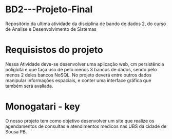 # BD2---Projeto-Final
Repositório da ultima atividade da disciplina de bando de dados 2, do curso de Analise e Desenvolvimento de Sistemas

# Requisistos do projeto
Nessa Atividade deve-se desenvolver uma aplicação web, cm persistência poliglota e que faça uso de pelo menos 3 bancos de dados, sendo pelo menos 2 deles bancos NoSQL. No projeto deverá entre outros dados manipular informações espaciais, e conter uma interface gráfica que também será avaliada.

# Monogatari - key
O nosso projeto tem como objetivo desenvolver um site que realize os agendamentos  de consultas e atendimentos medicos nas UBS da cidade de Sousa PB.
